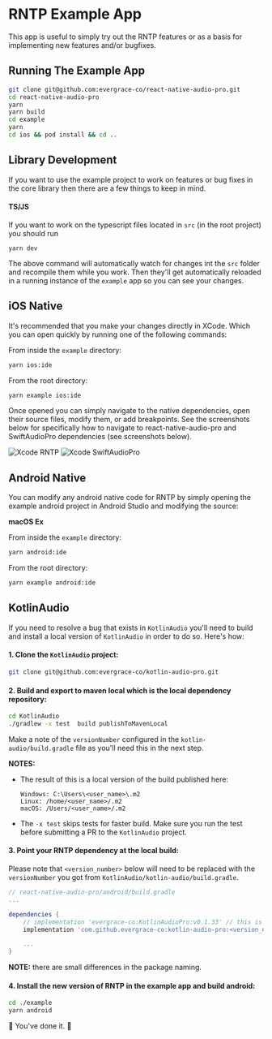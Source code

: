 # RNTP Example App

This app is useful to simply try out the RNTP features or as a basis for
implementing new features and/or bugfixes.

## Running The Example App

```sh
git clone git@github.com:evergrace-co/react-native-audio-pro.git
cd react-native-audio-pro
yarn
yarn build
cd example
yarn
cd ios && pod install && cd ..
```

## Library Development

If you want to use the example project to work on features or bug fixes in
the core library then there are a few things to keep in mind.

#### TS/JS

If you want to work on the typescript files located in `src` (in the root
project) you should run

```
yarn dev
```

The above command will automatically watch for changes int the `src` folder
and recompile them while you work. Then they'll get automatically reloaded
in a running instance of the `example` app so you can see your changes.

## iOS Native

It's recommended that you make your changes directly in XCode. Which you can
open quickly by running one of the following commands:

From inside the `example` directory:

```sh
yarn ios:ide
```

From the root directory:

```sh
yarn example ios:ide
```

Once opened you can simply navigate to the native dependencies, open their
source files, modify them, or add breakpoints. See the screenshots below for
specifically how to navigate to react-native-audio-pro and SwiftAudioPro
dependencies (see screenshots below).

![Xcode RNTP](https://evergrace-co.github.io/react-native-audio-pro/img/debugging/debug-ios-rntp.png)
![Xcode SwiftAudioPro](https://evergrace-co.github.io/react-native-audio-pro/img/debugging/debug-ios-swift-audio-ex.png)

## Android Native

You can modify any android native code for RNTP by simply opening the example
android project in Android Studio and modifying the source:

**macOS Ex**

From inside the `example` directory:

```sh
yarn android:ide
```

From the root directory:

```sh
yarn example android:ide
```

## KotlinAudio

If you need to resolve a bug that exists in `KotlinAudio` you'll need to build
and install a local version of `KotlinAudio` in order to do so. Here's how:

#### 1. Clone the `KotlinAudio` project:

```sh
git clone git@github.com:evergrace-co/kotlin-audio-pro.git
```

#### 2. Build and export to maven local which is the local dependency repository:

```sh
cd KotlinAudio
./gradlew -x test  build publishToMavenLocal
```

Make a note of the `versionNumber` configured in the `kotlin-audio/build.gradle`
file as you'll need this in the next step.

**NOTES:**
- The result of this is a local version of the build published here:

  ```
  Windows: C:\Users\<user_name>\.m2
  Linux: /home/<user_name>/.m2
  macOS: /Users/<user_name>/.m2
  ```
- The `-x test` skips tests for faster build. Make sure you run the test
  before submitting a PR to the `KotlinAudio` project.

#### 3. Point your RNTP dependency at the local build:

Please note that `<version_number>` below will need to be replaced with the
`versionNumber` you got from `KotlinAudio/kotlin-audio/build.gradle`.

```groovy
// react-native-audio-pro/android/build.gradle
...

dependencies {
    // implementation 'evergrace-co:KotlinAudioPro:v0.1.33' // this is remote
    implementation 'com.github.evergrace-co:kotlin-audio-pro:<version_number>' // this is local

    ...
}
```

**NOTE:** there are small differences in the package naming.


#### 4. Install the new version of RNTP in the example app and build android:

```sh
cd ./example
yarn android
```

:confetti_ball: You've done it. :confetti_ball:

